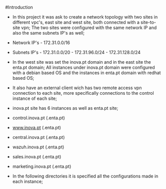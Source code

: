 #Introduction





- In this project it was ask to create a network topology with two sites in different vpc's, east site and west site, both connected with a site-to-site vpn;
The two sites were configured with the same network IP and also the same subnets IP's as well;

- Network IP's - 172.31.0.0/16

- Subnets IP's - 172.31.0.0/20
               - 172.31.96.0/24
               - 172.31.128.0/24
               
- In the west site was set the inova.pt domain and in the east site the enta.pt domain;
All instances under inova.pt domain were configured with a debian based OS and the instances in enta.pt domain with redhat based OS;

- It also have an external client wich has two remote access vpn connection to each site, more specifically connections to the control instance of each site;

- inova.pt site has 6 instances as well as enta.pt site;

- control.inova.pt (.enta.pt)
- www.inova.pt (.enta.pt)
- central.inova.pt (.enta.pt)
- wazuh.inova.pt (.enta.pt)
- sales.inova.pt (.enta.pt)
- marketing.inova.pt (.enta.pt)

- In the following directories it is specified all the configurations made in each instance;

